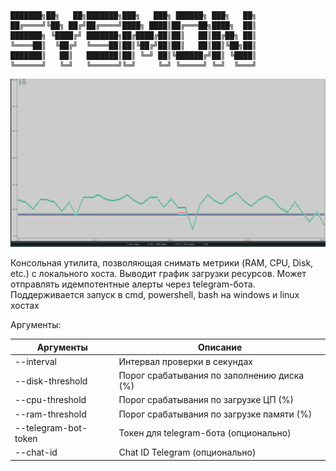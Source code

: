 ```
███████╗██╗   ██╗███████╗███╗   ███╗ ██████╗ ███╗   ██╗
██╔════╝╚██╗ ██╔╝██╔════╝████╗ ████║██╔═══██╗████╗  ██║
███████╗ ╚████╔╝ ███████╗██╔████╔██║██║   ██║██╔██╗ ██║
╚════██║  ╚██╔╝  ╚════██║██║╚██╔╝██║██║   ██║██║╚██╗██║
███████║   ██║   ███████║██║ ╚═╝ ██║╚██████╔╝██║ ╚████║
╚══════╝   ╚═╝   ╚══════╝╚═╝     ╚═╝ ╚═════╝ ╚═╝  ╚═══╝
```


![sysmon demo](https://github.com/AlexAnt84/sysmon/blob/21f09e571f43d510eb5686593219927b57138bd7/sysmon.jpg)

Консольная утилита, позволяющая снимать метрики (RAM, CPU, Disk, etc.) с локального хоста.
Выводит график загрузки ресурсов. Может отправлять идемпотентные алерты через telegram-бота. Поддерживается запуск в cmd, powershell, bash на windows и linux хостах



Аргументы:

|Аргументы | Описание |
|---|---|
| --interval  |  Интервал проверки в секундах | 
|--disk-threshold |  Порог срабатывания по заполнению диска (%) |
| --cpu-threshold  |  Порог срабатывания по загрузке ЦП (%)  | 
| --ram-threshold  |  Порог срабатывания по загрузке памяти (%)  |
|--telegram-bot-token| Токен для telegram-бота (опционально)|
|--chat-id | Chat ID Telegram (опционально)|









